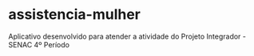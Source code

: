 # assistencia-mulher
Aplicativo desenvolvido para atender a atividade do Projeto Integrador - SENAC 4º Período
